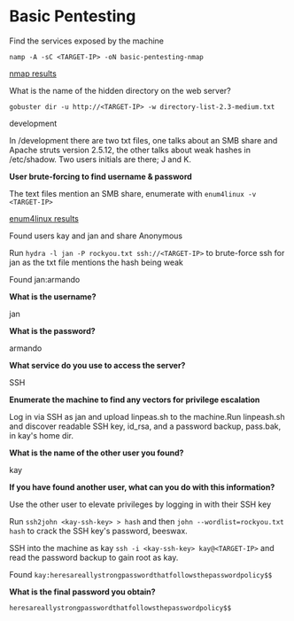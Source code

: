# Basic Pentesting

Find the services exposed by the machine

`namp -A -sC <TARGET-IP> -oN basic-pentesting-nmap`

[nmap results](./basic-pentesting-nmap)

What is the name of the hidden directory on the web server?

`gobuster dir -u http://<TARGET-IP> -w directory-list-2.3-medium.txt`

development

In /development there are two txt files, one talks about an SMB share and Apache struts 
version 2.5.12, the other talks about weak hashes in /etc/shadow. Two users initials are 
there; J and K.

**User brute-forcing to find username & password**

The text files mention an SMB share, enumerate with `enum4linux -v <TARGET-IP>` 

[enum4linux results](./basic-pentesting-enum4linux)

Found users kay and jan and share Anonymous

Run `hydra -l jan -P rockyou.txt ssh://<TARGET-IP>` to brute-force ssh for jan as the txt 
file mentions the hash being weak

Found jan:armando

**What is the username?**

jan

**What is the password?**

armando

**What service do you use to access the server?**

SSH

**Enumerate the machine to find any vectors for privilege escalation**

Log in via SSH as jan and upload linpeas.sh to the machine.Run linpeash.sh and discover 
readable SSH key, id_rsa, and a password backup, pass.bak, in kay's home dir.

**What is the name of the other user you found?**

kay

**If you have found another user, what can you do with this information?**

Use the other user to elevate privileges by logging in with their SSH key

Run `ssh2john <kay-ssh-key> > hash` and then `john --wordlist=rockyou.txt hash` to crack the 
SSH key's password, beeswax.

SSH into the machine as kay `ssh -i <kay-ssh-key> kay@<TARGET-IP>` and read the password
backup to gain root as kay.

Found `kay:heresareallystrongpasswordthatfollowsthepasswordpolicy$$`

**What is the final password you obtain?**

`heresareallystrongpasswordthatfollowsthepasswordpolicy$$`
